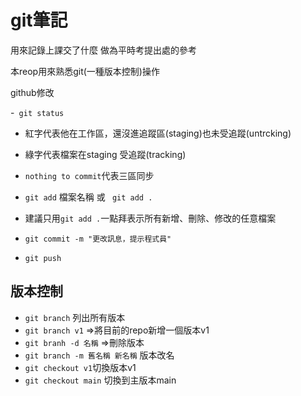 # git筆記
用來記錄上課交了什麼 做為平時考提出處的參考

本reop用來熟悉git(一種版本控制)操作

github修改

 -` git status`

 - 紅字代表他在工作區，還沒進追蹤區(staging)也未受追蹤(untrcking)
 - 綠字代表檔案在staging 受追蹤(tracking)
 - ` nothing to commit `代表三區同步 

 - `git add` 檔案名稱 或 ` git add .`
 - 建議只用`git add .`一點拜表示所有新增、刪除、修改的任意檔案

 - `git commit -m "更改訊息，提示程式員"`
 
 - `git push`

## 版本控制

 - `git branch` 列出所有版本
 - `git branch v1`  =>將目前的repo新增一個版本v1
 - `git branh -d 名稱` =>刪除版本
 - `git branch -m 舊名稱 新名稱` 版本改名
 - `git checkout v1`切換版本v1
 - `git checkout main` 切換到主版本main


